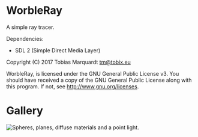 # WorbleRay

A simple ray tracer.

Dependencies:

* SDL 2 (Simple Direct Media Layer)


Copyright (C) 2017 Tobias Marquardt <tm@tobix.eu>

WorbleRay, is licensed under the GNU General Public License v3.
You should have received a copy of the GNU General Public License
along with this program. If not, see <http://www.gnu.org/licenses>.


# Gallery

![](http://worblehat.github.io/storage/rt-rendering-2.png "Spheres, planes, diffuse materials and a point light.")
